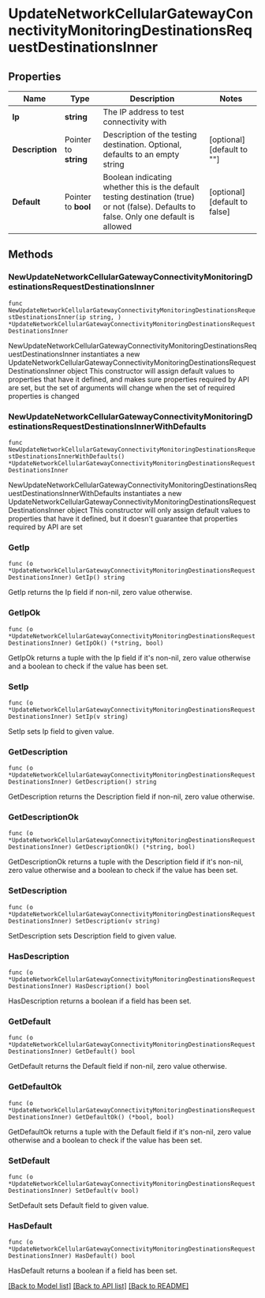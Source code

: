# UpdateNetworkCellularGatewayConnectivityMonitoringDestinationsRequestDestinationsInner

## Properties

Name | Type | Description | Notes
------------ | ------------- | ------------- | -------------
**Ip** | **string** | The IP address to test connectivity with | 
**Description** | Pointer to **string** | Description of the testing destination. Optional, defaults to an empty string | [optional] [default to ""]
**Default** | Pointer to **bool** | Boolean indicating whether this is the default testing destination (true) or not (false). Defaults to false. Only one default is allowed | [optional] [default to false]

## Methods

### NewUpdateNetworkCellularGatewayConnectivityMonitoringDestinationsRequestDestinationsInner

`func NewUpdateNetworkCellularGatewayConnectivityMonitoringDestinationsRequestDestinationsInner(ip string, ) *UpdateNetworkCellularGatewayConnectivityMonitoringDestinationsRequestDestinationsInner`

NewUpdateNetworkCellularGatewayConnectivityMonitoringDestinationsRequestDestinationsInner instantiates a new UpdateNetworkCellularGatewayConnectivityMonitoringDestinationsRequestDestinationsInner object
This constructor will assign default values to properties that have it defined,
and makes sure properties required by API are set, but the set of arguments
will change when the set of required properties is changed

### NewUpdateNetworkCellularGatewayConnectivityMonitoringDestinationsRequestDestinationsInnerWithDefaults

`func NewUpdateNetworkCellularGatewayConnectivityMonitoringDestinationsRequestDestinationsInnerWithDefaults() *UpdateNetworkCellularGatewayConnectivityMonitoringDestinationsRequestDestinationsInner`

NewUpdateNetworkCellularGatewayConnectivityMonitoringDestinationsRequestDestinationsInnerWithDefaults instantiates a new UpdateNetworkCellularGatewayConnectivityMonitoringDestinationsRequestDestinationsInner object
This constructor will only assign default values to properties that have it defined,
but it doesn't guarantee that properties required by API are set

### GetIp

`func (o *UpdateNetworkCellularGatewayConnectivityMonitoringDestinationsRequestDestinationsInner) GetIp() string`

GetIp returns the Ip field if non-nil, zero value otherwise.

### GetIpOk

`func (o *UpdateNetworkCellularGatewayConnectivityMonitoringDestinationsRequestDestinationsInner) GetIpOk() (*string, bool)`

GetIpOk returns a tuple with the Ip field if it's non-nil, zero value otherwise
and a boolean to check if the value has been set.

### SetIp

`func (o *UpdateNetworkCellularGatewayConnectivityMonitoringDestinationsRequestDestinationsInner) SetIp(v string)`

SetIp sets Ip field to given value.


### GetDescription

`func (o *UpdateNetworkCellularGatewayConnectivityMonitoringDestinationsRequestDestinationsInner) GetDescription() string`

GetDescription returns the Description field if non-nil, zero value otherwise.

### GetDescriptionOk

`func (o *UpdateNetworkCellularGatewayConnectivityMonitoringDestinationsRequestDestinationsInner) GetDescriptionOk() (*string, bool)`

GetDescriptionOk returns a tuple with the Description field if it's non-nil, zero value otherwise
and a boolean to check if the value has been set.

### SetDescription

`func (o *UpdateNetworkCellularGatewayConnectivityMonitoringDestinationsRequestDestinationsInner) SetDescription(v string)`

SetDescription sets Description field to given value.

### HasDescription

`func (o *UpdateNetworkCellularGatewayConnectivityMonitoringDestinationsRequestDestinationsInner) HasDescription() bool`

HasDescription returns a boolean if a field has been set.

### GetDefault

`func (o *UpdateNetworkCellularGatewayConnectivityMonitoringDestinationsRequestDestinationsInner) GetDefault() bool`

GetDefault returns the Default field if non-nil, zero value otherwise.

### GetDefaultOk

`func (o *UpdateNetworkCellularGatewayConnectivityMonitoringDestinationsRequestDestinationsInner) GetDefaultOk() (*bool, bool)`

GetDefaultOk returns a tuple with the Default field if it's non-nil, zero value otherwise
and a boolean to check if the value has been set.

### SetDefault

`func (o *UpdateNetworkCellularGatewayConnectivityMonitoringDestinationsRequestDestinationsInner) SetDefault(v bool)`

SetDefault sets Default field to given value.

### HasDefault

`func (o *UpdateNetworkCellularGatewayConnectivityMonitoringDestinationsRequestDestinationsInner) HasDefault() bool`

HasDefault returns a boolean if a field has been set.


[[Back to Model list]](../README.md#documentation-for-models) [[Back to API list]](../README.md#documentation-for-api-endpoints) [[Back to README]](../README.md)


